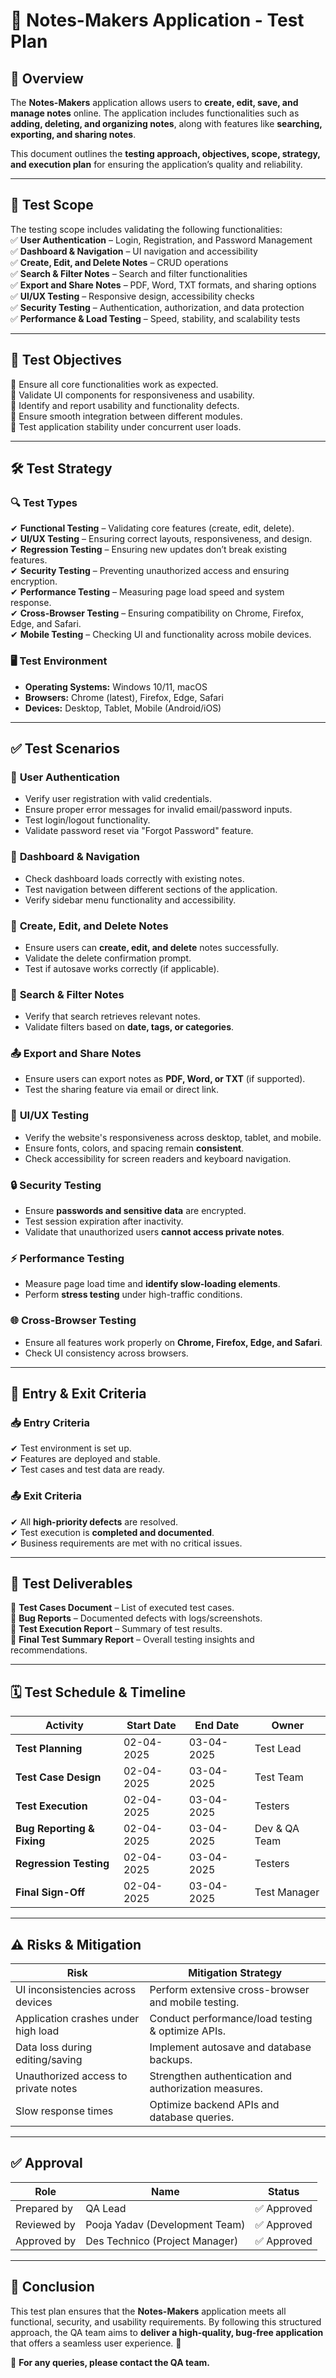 # 📌 Notes-Makers Application - Test Plan  

## 📖 Overview  
The **Notes-Makers** application allows users to **create, edit, save, and manage notes** online. The application includes functionalities such as **adding, deleting, and organizing notes**, along with features like **searching, exporting, and sharing notes**.  

This document outlines the **testing approach, objectives, scope, strategy, and execution plan** for ensuring the application’s quality and reliability.  

---  
## 📝 Test Scope  
The testing scope includes validating the following functionalities:  
✅ **User Authentication** – Login, Registration, and Password Management  
✅ **Dashboard & Navigation** – UI navigation and accessibility  
✅ **Create, Edit, and Delete Notes** – CRUD operations  
✅ **Search & Filter Notes** – Search and filter functionalities  
✅ **Export and Share Notes** – PDF, Word, TXT formats, and sharing options  
✅ **UI/UX Testing** – Responsive design, accessibility checks  
✅ **Security Testing** – Authentication, authorization, and data protection  
✅ **Performance & Load Testing** – Speed, stability, and scalability tests  

---  
## 🎯 Test Objectives  
🔹 Ensure all core functionalities work as expected.  
🔹 Validate UI components for responsiveness and usability.  
🔹 Identify and report usability and functionality defects.  
🔹 Ensure smooth integration between different modules.  
🔹 Test application stability under concurrent user loads.  

---  
## 🛠️ Test Strategy  

### 🔍 **Test Types**  
✔ **Functional Testing** – Validating core features (create, edit, delete).  
✔ **UI/UX Testing** – Ensuring correct layouts, responsiveness, and design.  
✔ **Regression Testing** – Ensuring new updates don’t break existing features.  
✔ **Security Testing** – Preventing unauthorized access and ensuring encryption.  
✔ **Performance Testing** – Measuring page load speed and system response.  
✔ **Cross-Browser Testing** – Ensuring compatibility on Chrome, Firefox, Edge, and Safari.  
✔ **Mobile Testing** – Checking UI and functionality across mobile devices.  

### 🖥️ **Test Environment**  
- **Operating Systems:** Windows 10/11, macOS  
- **Browsers:** Chrome (latest), Firefox, Edge, Safari  
- **Devices:** Desktop, Tablet, Mobile (Android/iOS)  

---  
## ✅ Test Scenarios  

### 🔑 **User Authentication**  
- Verify user registration with valid credentials.  
- Ensure proper error messages for invalid email/password inputs.  
- Test login/logout functionality.  
- Validate password reset via "Forgot Password" feature.  

### 📌 **Dashboard & Navigation**  
- Check dashboard loads correctly with existing notes.  
- Test navigation between different sections of the application.  
- Verify sidebar menu functionality and accessibility.  

### 📝 **Create, Edit, and Delete Notes**  
- Ensure users can **create, edit, and delete** notes successfully.  
- Validate the delete confirmation prompt.  
- Test if autosave works correctly (if applicable).  

### 🔎 **Search & Filter Notes**  
- Verify that search retrieves relevant notes.  
- Validate filters based on **date, tags, or categories**.  

### 📤 **Export and Share Notes**  
- Ensure users can export notes as **PDF, Word, or TXT** (if supported).  
- Test the sharing feature via email or direct link.  

### 🎨 **UI/UX Testing**  
- Verify the website's responsiveness across desktop, tablet, and mobile.  
- Ensure fonts, colors, and spacing remain **consistent**.  
- Check accessibility for screen readers and keyboard navigation.  

### 🔒 **Security Testing**  
- Ensure **passwords and sensitive data** are encrypted.  
- Test session expiration after inactivity.  
- Validate that unauthorized users **cannot access private notes**.  

### ⚡ **Performance Testing**  
- Measure page load time and **identify slow-loading elements**.  
- Perform **stress testing** under high-traffic conditions.  

### 🌐 **Cross-Browser Testing**  
- Ensure all features work properly on **Chrome, Firefox, Edge, and Safari**.  
- Check UI consistency across browsers.  

---  
## 🚀 Entry & Exit Criteria  

### **📥 Entry Criteria**  
✔ Test environment is set up.  
✔ Features are deployed and stable.  
✔ Test cases and test data are ready.  

### **📤 Exit Criteria**  
✔ All **high-priority defects** are resolved.  
✔ Test execution is **completed and documented**.  
✔ Business requirements are met with no critical issues.  

---  
## 📜 Test Deliverables  
📌 **Test Cases Document** – List of executed test cases.  
📌 **Bug Reports** – Documented defects with logs/screenshots.  
📌 **Test Execution Report** – Summary of test results.  
📌 **Final Test Summary Report** – Overall testing insights and recommendations.  

---  
## 🗓️ Test Schedule & Timeline  

| **Activity** | **Start Date** | **End Date** | **Owner** |  
|-------------|--------------|------------|-----------|  
| **Test Planning** | 02-04-2025 | 03-04-2025 | Test Lead |  
| **Test Case Design** | 02-04-2025 | 03-04-2025 | Test Team |  
| **Test Execution** | 02-04-2025 | 03-04-2025 | Testers |  
| **Bug Reporting & Fixing** | 02-04-2025 | 03-04-2025 | Dev & QA Team |  
| **Regression Testing** | 02-04-2025 | 03-04-2025 | Testers |  
| **Final Sign-Off** | 02-04-2025 | 03-04-2025 | Test Manager |  

---  
## ⚠️ Risks & Mitigation  

| **Risk** | **Mitigation Strategy** |  
|---------|--------------------|  
| UI inconsistencies across devices | Perform extensive cross-browser and mobile testing. |  
| Application crashes under high load | Conduct performance/load testing & optimize APIs. |  
| Data loss during editing/saving | Implement autosave and database backups. |  
| Unauthorized access to private notes | Strengthen authentication and authorization measures. |  
| Slow response times | Optimize backend APIs and database queries. |  

---  
## ✅ Approval  

| **Role** | **Name** | **Status** |  
|---------|--------|---------|  
| Prepared by | QA Lead | ✅ Approved |  
| Reviewed by | Pooja Yadav (Development Team) | ✅ Approved |  
| Approved by | Des Technico (Project Manager) | ✅ Approved |  

---  

## 📌 Conclusion  
This test plan ensures that the **Notes-Makers** application meets all functional, security, and usability requirements. By following this structured approach, the QA team aims to **deliver a high-quality, bug-free application** that offers a seamless user experience. 🚀  

📌 **For any queries, please contact the QA team.**
